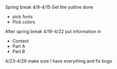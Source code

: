 Spring break
4/9-4/15
Get the outline done
- pick fonts
- Pick colors


After spring break
4/16-4/22
put information in
- Context
- Part A
- Part B

4/23-4/29
make sure I have everything and fix bugs


